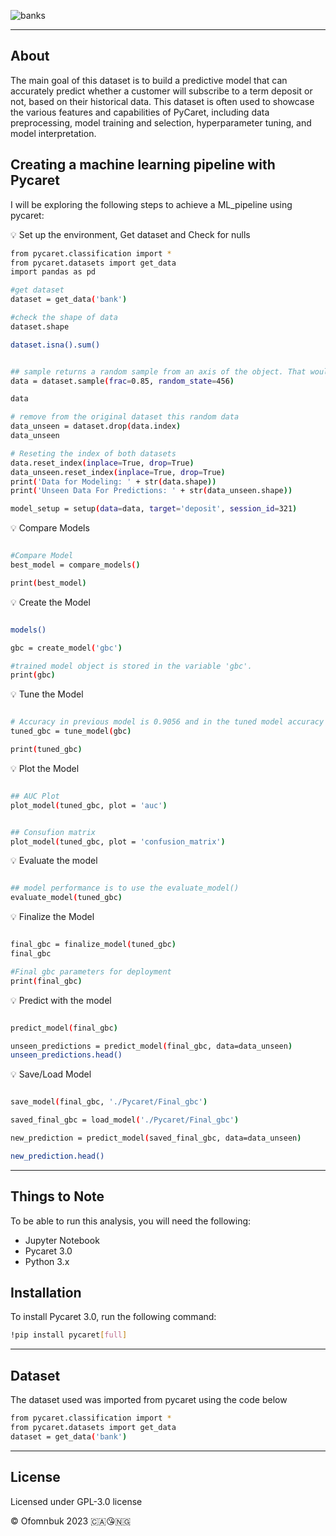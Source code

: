 ![banks](https://user-images.githubusercontent.com/122539866/232967760-98fa0fc5-f832-4d6a-b0c4-95731bcfacf6.jpg)

----
## About

The main goal of this dataset is to build a predictive model that can accurately predict whether a customer will subscribe to a term deposit or not, based on their historical data. This dataset is often used to showcase the various features and capabilities of PyCaret, including data preprocessing, model training and selection, hyperparameter tuning, and model interpretation.


## Creating a machine learning pipeline with Pycaret
I will be exploring the following steps to achieve a ML_pipeline using pycaret:

💡 Set up the environment, Get dataset and Check for nulls

```bash python
from pycaret.classification import *
from pycaret.datasets import get_data
import pandas as pd
```

```bash python
#get dataset
dataset = get_data('bank')

#check the shape of data
dataset.shape

dataset.isna().sum()


## sample returns a random sample from an axis of the object. That would be 38,429 samples, not 45211
data = dataset.sample(frac=0.85, random_state=456)

data

# remove from the original dataset this random data
data_unseen = dataset.drop(data.index)
data_unseen

# Reseting the index of both datasets
data.reset_index(inplace=True, drop=True)
data_unseen.reset_index(inplace=True, drop=True)
print('Data for Modeling: ' + str(data.shape))
print('Unseen Data For Predictions: ' + str(data_unseen.shape))

model_setup = setup(data=data, target='deposit', session_id=321)

```


💡 Compare Models

```bash python

#Compare Model
best_model = compare_models()

print(best_model)

```

💡 Create the Model

```bash python

models()

gbc = create_model('gbc')

#trained model object is stored in the variable 'gbc'. 
print(gbc)

```

💡 Tune the Model

```bash python

# Accuracy in previous model is 0.9056 and in the tuned model accuracy is 0.9065
tuned_gbc = tune_model(gbc)

print(tuned_gbc)

```

💡 Plot the Model


```bash python

## AUC Plot
plot_model(tuned_gbc, plot = 'auc')


## Consufion matrix
plot_model(tuned_gbc, plot = 'confusion_matrix')

```

💡 Evaluate the model

```bash python

## model performance is to use the evaluate_model()
evaluate_model(tuned_gbc)

```

💡 Finalize the Model

```bash python

final_gbc = finalize_model(tuned_gbc)
final_gbc

#Final gbc parameters for deployment
print(final_gbc)

```

💡 Predict with the model

```bash python

predict_model(final_gbc)

unseen_predictions = predict_model(final_gbc, data=data_unseen)
unseen_predictions.head()

```

💡 Save/Load Model


```bash python

save_model(final_gbc, './Pycaret/Final_gbc')

saved_final_gbc = load_model('./Pycaret/Final_gbc')

new_prediction = predict_model(saved_final_gbc, data=data_unseen)

new_prediction.head()

```



-----

## Things to Note
To be able to run this analysis, you will need the following:

- Jupyter Notebook
- Pycaret 3.0
- Python 3.x


## Installation
To install Pycaret 3.0, run the following command:

```bash python
!pip install pycaret[full]
```
-------

## Dataset
The dataset used was imported from pycaret using the code below

```bash python
from pycaret.classification import *
from pycaret.datasets import get_data
dataset = get_data('bank')
```
------

 ## License 
 Licensed under GPL-3.0 license


© Ofomnbuk 2023 🇨🇦😘🇳🇬


